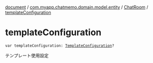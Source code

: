 [document](../../index.md) / [com.myapp.chatmemo.domain.model.entity](../index.md) / [ChatRoom](index.md) / [templateConfiguration](./template-configuration.md)

# templateConfiguration

`var templateConfiguration: `[`TemplateConfiguration`](../../com.myapp.chatmemo.domain.model.value/-template-configuration/index.md)`?`

テンプレート使用設定


